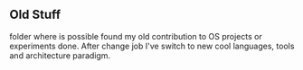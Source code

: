 ## Old Stuff

folder where is possible found my old contribution to OS projects or experiments done.
After change job I've switch to new cool languages, tools and architecture paradigm.


